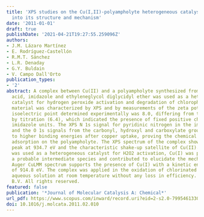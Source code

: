 ```yaml
---
title: 'XPS studies on the Cu(I,II)-polyampholyte heterogeneous catalyst: An insight
  into its structure and mechanism'
date: '2011-01-01'
draft: true
publishDate: '2021-04-21T19:27:55.259096Z'
authors:
- J.M. Lázaro Martínez
- E. Rodríguez-Castellón
- R.M.T. Sánchez
- L.R. Denaday
- G.Y. Buldain
- V. Campo Dall'Orto
publication_types:
- '2'
abstract: A complex between Cu(II) and a polyampholyte synthesized from methacrylic
  acid, imidazole and ethyleneglycol diglycidyl ether was used as a heterogeneous
  catalyst for hydrogen peroxide activation and degradation of chlorophenols. The
  material was characterized by XPS and by measurements of the zeta potential. The
  isoelectric point determined experimentally was 8.0, differing from that obtained
  by titration (6.4), which indicated the presence of fixed positive charges in disubstituted
  imidazole units. The XPS N 1s signal for pyridinic nitrogen in the imidazole units,
  and the O 1s signals from the carbonyl, hydroxyl and carboxylate groups shifted
  to higher binding energies after copper uptake, proving the chemical nature of Cu(II)
  adsorption on the polyampholyte. The XPS spectrum of the complex showed a Cu 2p3/2
  peak at 934.7 eV and the characteristic shake-up satellite of Cu(II). When the complex
  was used as a heterogeneous catalyst for H2O2 activation, Cu(I) was proved to be
  a probable intermediate species and contributed to elucidate the mechanism. The
  Auger CuLMM spectrum supports the presence of Cu(I) with a kinetic energy value
  of 914.8 eV. The complex was applied in the oxidation of chlorinated phenols in
  aqueous solution at room temperature without any loss in efficiency. © 2011 Elsevier
  B.V. All rights reserved.
featured: false
publication: '*Journal of Molecular Catalysis A: Chemical*'
url_pdf: https://www.scopus.com/inward/record.uri?eid=2-s2.0-79954613300&doi=10.1016%2fj.molcata.2011.02.010&partnerID=40&md5=e043d544c6bce7adc8cedcafdf78853e
doi: 10.1016/j.molcata.2011.02.010
---
```


